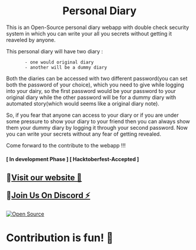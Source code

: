 <h1 align="center">Personal Diary </h1>

This is an Open-Source personal diary webapp with double check security system in which you can write your all you secrets without getting it reaveled by anyone.

This personal diary will have two diary :

           - one would original diary
           - another will be a dummy diary
           
Both the diaries can be accessed with two different password(you can set both the password of your choice), which you need to give while logging into your dairy, so the first password would be your password to your original diary while the other password will be for a dummy diary with automated story(which would seems like a original diary note).

So, if you fear that anyone can access to your diary or if you are under some pressure to show your diary to your friend then you can always show them your dummy diary by logging it through your second password. Now you can write your secrets without any fear of getting revealed.
 
Come forward to the contribute to the webapp !!!  

<h4>[ In development Phase ] 
[ Hacktoberfest-Accepted ] </h4>
<h2> 
📌<a href="https://link-Website/" target="_blank">Visit our website 🚀</a>


📌<a href="discord link" target="_blank">Join Us On Discord ⚡</a>
</h2>


<div align="left">
<a href="https://github.com/ibnjunaid/personal_diary"><img src="https://badges.frapsoft.com/os/v2/open-source.svg" alt="Open Source"/></a>
</div>



# Contribution is fun! 🧡

